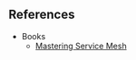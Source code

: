 ## References
- Books
  - [Mastering Service Mesh](https://www.packtpub.com/product/mastering-service-mesh/9781789615791)
